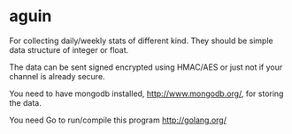aguin
=====

For collecting daily/weekly stats of different kind. They should be simple data structure of integer or float.

The data can be sent signed encrypted using HMAC/AES or just not if your channel is already secure.


You need to have mongodb installed, http://www.mongodb.org/, for storing the data.

You need Go to run/compile this program http://golang.org/
